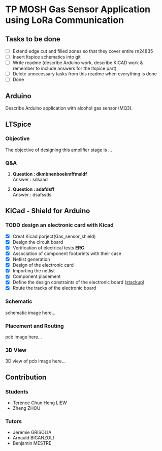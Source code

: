 # TP MOSH Gas Sensor Application using LoRa Communication

## Tasks to be done
- [ ] Extend edge cut and filled zones so that they cover entire rn24835
- [ ] Insert ltspice schematics into git
- [ ] Write readme (describe Arduino work, describe KiCAD work & remember to include answers for the ltspice part)
- [ ] Delete unnecessary tasks from this readme when everything is done
- [ ] Done

## Arduino
Describe Arduino application with alcohol gas sensor (MQ3).

## LTSpice
### Objective
The objective of designing this amplifier stage is ...

### Q&A
1. __Question : dkmbnenboekmffmsldf__ \
   Answer : sdsaad 

2. __Question : adafdsff__ \
   Answer : dsafssds


## KiCad - Shield for Arduino

### TODO design an electronic card with Kicad
- [x] Creat Kicad porject(Gas_sensor_shield)
- [x] Design the circuit board
- [x] Verification of electrical tests **ERC**
- [x] Association of component footprints with their case
- [x] Netlist generation
- [x] Design of the electronic card
- [x] Importing the netlist
- [x] Component placement
- [x] Define the design constraints of the electronic board ([stackup](https://www.emsproto.com/fr/standard-multi-layer-pcb-stackup))
- [x] Route the tracks of the electronic board

### Schematic
schematic image here...
### Placement and Routing
pcb image here...
### 3D View
3D view of pcb image here...




## Contribution
### Students 
* Terence Chun Heng LIEW
* Zheng ZHOU
### Tutors
* Jérémie GRISOLIA
* Arnauld BIGANZOLI 
* Benjamin MESTRE